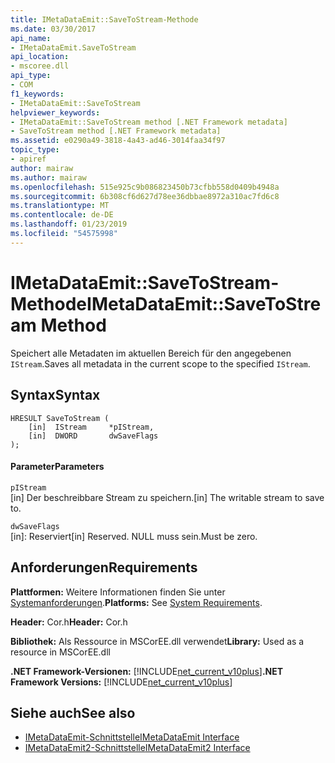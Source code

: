 ```yaml
---
title: IMetaDataEmit::SaveToStream-Methode
ms.date: 03/30/2017
api_name:
- IMetaDataEmit.SaveToStream
api_location:
- mscoree.dll
api_type:
- COM
f1_keywords:
- IMetaDataEmit::SaveToStream
helpviewer_keywords:
- IMetaDataEmit::SaveToStream method [.NET Framework metadata]
- SaveToStream method [.NET Framework metadata]
ms.assetid: e0290a49-3818-4a43-ad46-3014faa34f97
topic_type:
- apiref
author: mairaw
ms.author: mairaw
ms.openlocfilehash: 515e925c9b086823450b73cfbb558d0409b4948a
ms.sourcegitcommit: 6b308cf6d627d78ee36dbbae8972a310ac7fd6c8
ms.translationtype: MT
ms.contentlocale: de-DE
ms.lasthandoff: 01/23/2019
ms.locfileid: "54575998"
---
```

# <a name="imetadataemitsavetostream-method"></a><span data-ttu-id="c6366-102">IMetaDataEmit::SaveToStream-Methode</span><span class="sxs-lookup"><span data-stu-id="c6366-102">IMetaDataEmit::SaveToStream Method</span></span>
<span data-ttu-id="c6366-103">Speichert alle Metadaten im aktuellen Bereich für den angegebenen `IStream`.</span><span class="sxs-lookup"><span data-stu-id="c6366-103">Saves all metadata in the current scope to the specified `IStream`.</span></span>  
  
## <a name="syntax"></a><span data-ttu-id="c6366-104">Syntax</span><span class="sxs-lookup"><span data-stu-id="c6366-104">Syntax</span></span>  
  
```  
HRESULT SaveToStream (   
    [in]  IStream     *pIStream,  
    [in]  DWORD       dwSaveFlags  
);  
```  
  
#### <a name="parameters"></a><span data-ttu-id="c6366-105">Parameter</span><span class="sxs-lookup"><span data-stu-id="c6366-105">Parameters</span></span>  
 `pIStream`  
 <span data-ttu-id="c6366-106">[in] Der beschreibbare Stream zu speichern.</span><span class="sxs-lookup"><span data-stu-id="c6366-106">[in] The writable stream to save to.</span></span>  
  
 `dwSaveFlags`  
 <span data-ttu-id="c6366-107">[in]: Reserviert</span><span class="sxs-lookup"><span data-stu-id="c6366-107">[in] Reserved.</span></span> <span data-ttu-id="c6366-108">NULL muss sein.</span><span class="sxs-lookup"><span data-stu-id="c6366-108">Must be zero.</span></span>  
  
## <a name="requirements"></a><span data-ttu-id="c6366-109">Anforderungen</span><span class="sxs-lookup"><span data-stu-id="c6366-109">Requirements</span></span>  
 <span data-ttu-id="c6366-110">**Plattformen:** Weitere Informationen finden Sie unter [Systemanforderungen](../../../../docs/framework/get-started/system-requirements.md).</span><span class="sxs-lookup"><span data-stu-id="c6366-110">**Platforms:** See [System Requirements](../../../../docs/framework/get-started/system-requirements.md).</span></span>  
  
 <span data-ttu-id="c6366-111">**Header:** Cor.h</span><span class="sxs-lookup"><span data-stu-id="c6366-111">**Header:** Cor.h</span></span>  
  
 <span data-ttu-id="c6366-112">**Bibliothek:** Als Ressource in MSCorEE.dll verwendet</span><span class="sxs-lookup"><span data-stu-id="c6366-112">**Library:** Used as a resource in MSCorEE.dll</span></span>  
  
 <span data-ttu-id="c6366-113">**.NET Framework-Versionen:** [!INCLUDE[net_current_v10plus](../../../../includes/net-current-v10plus-md.md)]</span><span class="sxs-lookup"><span data-stu-id="c6366-113">**.NET Framework Versions:** [!INCLUDE[net_current_v10plus](../../../../includes/net-current-v10plus-md.md)]</span></span>  
  
## <a name="see-also"></a><span data-ttu-id="c6366-114">Siehe auch</span><span class="sxs-lookup"><span data-stu-id="c6366-114">See also</span></span>
- [<span data-ttu-id="c6366-115">IMetaDataEmit-Schnittstelle</span><span class="sxs-lookup"><span data-stu-id="c6366-115">IMetaDataEmit Interface</span></span>](../../../../docs/framework/unmanaged-api/metadata/imetadataemit-interface.md)
- [<span data-ttu-id="c6366-116">IMetaDataEmit2-Schnittstelle</span><span class="sxs-lookup"><span data-stu-id="c6366-116">IMetaDataEmit2 Interface</span></span>](../../../../docs/framework/unmanaged-api/metadata/imetadataemit2-interface.md)

